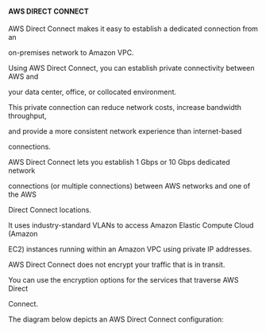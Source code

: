 #### AWS DIRECT CONNECT


AWS Direct Connect makes it easy to establish a dedicated connection from an

on-premises network to Amazon VPC.


Using AWS Direct Connect, you can establish private connectivity between AWS and

your data center, office, or collocated environment.


This private connection can reduce network costs, increase bandwidth throughput,

and provide a more consistent network experience than internet-based

connections.


AWS Direct Connect lets you establish 1 Gbps or 10 Gbps dedicated network

connections (or multiple connections) between AWS networks and one of the AWS

Direct Connect locations.


It uses industry-standard VLANs to access Amazon Elastic Compute Cloud (Amazon

EC2) instances running within an Amazon VPC using private IP addresses.


AWS Direct Connect does not encrypt your traffic that is in transit.


You can use the encryption options for the services that traverse AWS Direct

Connect.


The diagram below depicts an AWS Direct Connect configuration:

